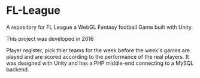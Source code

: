 # FL-League
A repository for FL League a WebGL Fantasy football Game built with Unity.

This project was developed in 2016

Player register, pick thier teams for the week before the week's games are played and are scored according to the performance of the real players.
It was designed with Unity and has a PHP middle-end connecting to a MySQL backend.
